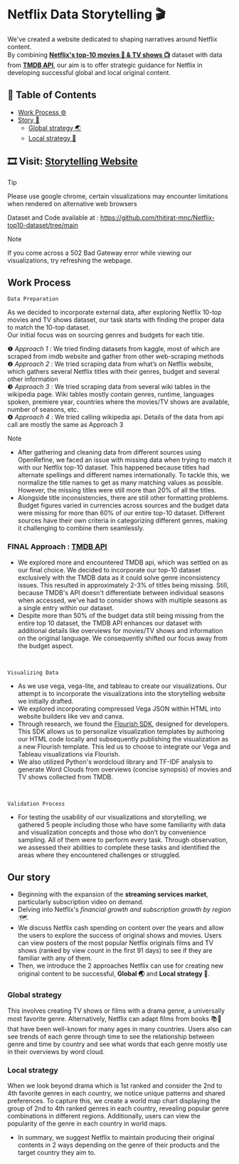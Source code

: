 # Netflix Data Storytelling 🎬
We've created a website dedicated to shaping narratives around Netflix content. <br>
By combining [**Netflix's top-10 movies 🍿 & TV shows 📺**](https://www.netflix.com/tudum/top10/) dataset with data from [**TMDB API**](https://developer.themoviedb.org/reference/intro/getting-started), our aim is to offer strategic guidance for Netflix in developing successful global and local original content.

## 🔗 Table of Contents
- [Work Process ⚙️](#work-process)
- [Story 💭](#our-story)
  - [Global strategy 🌏](#global-strategy)
  - [Local strategy 📍](#local-strategy)


## 🎞️ Visit: [Storytelling Website](https://netflixvis.my.canva.site/)

> [!TIP]
> Please use google chrome, certain visualizations may encounter limitations when rendered on alternative web browsers


Dataset and Code available at :
https://github.com/thitirat-mnc/Netflix-top10-dataset/tree/main

> [!NOTE]
> If you come across a 502 Bad Gateway error while viewing our visualizations, try refreshing the webpage. 

## Work Process
```
Data Preparation
```
As we decided to incorporate external data, after exploring Netflix 10-top movies and TV shows dataset, our task starts with finding the proper data to match the 10-top dataset. <br>Our initial focus was on sourcing genres and budgets for each title. <br>

❶ *Approach 1* : We tried finding datasets from kaggle, most of which are scraped from imdb website and gather from other web-scraping methods <br>
❷ *Approach 2* : We tried scraping data from what’s on Netflix website, which gathers several Netflix titles with their genres, budget and several other information <br>
❸ *Approach 3* : We tried scraping data from several wiki tables in the wikipedia page. Wiki tables mostly contain genres, runtime, languages spoken, premiere year, countries where the movies/TV shows are available, number of seasons, etc. <br>
❹ *Approach 4* : We tried calling wikipedia api. Details of the data from api call are mostly the same as Approach 3 <br>
> [!NOTE]
> - After gathering and cleaning data from different sources using OpenRefine, we faced an issue with missing data when trying to match it with our Netflix top-10 dataset. This happened because titles had alternate spellings and different names internationally. To tackle this, we normalize the title names to get as many matching values as possible. However, the missing titles were still more than 20% of all the titles.
> - Alongside title inconsistencies, there are still other formatting problems. Budget figures varied in currencies across sources and the budget data were missing for more than 60% of our entire top-10 dataset. Different sources have their own criteria in categorizing different genres, making it challenging to combine them seamlessly.

### FINAL Approach : [**TMDB API**](https://developer.themoviedb.org/reference/intro/getting-started)
- We explored more and encountered TMDB api, which was settled on as our final choice. We decided to incorporate our top-10 dataset exclusively with the TMDB data as it could solve genre inconsistency issues. This resulted in approximately 2-3% of titles being missing. Still, because TMDB's API doesn't differentiate between individual seasons when accessed, we've had to consider shows with multiple seasons as a single entry within our dataset. 
- Despite more than 50% of the budget data still being missing from the entire top 10 dataset, the TMDB API enhances our dataset with additional details like overviews for movies/TV shows and information on the original language. We consequently shifted our focus away from the budget aspect.
<br>

```
Visualizing Data
```
- As we use vega, vega-lite, and tableau to create our visualizations. Our attempt is to incorporate the visualizations into the storytelling website we initially drafted. 
- We explored incorporating compressed Vega JSON within HTML into website builders like vev and canva.
- Through research, we found the [Flourish SDK](https://developers.flourish.studio/sdk/introduction/), designed for developers. This SDK allows us to personalize visualization templates by authoring our HTML code locally and subsequently publishing the visualization as a new Flourish template. This led us to choose to integrate our Vega and Tableau visualizations via Flourish.
- We also utilized Python's wordcloud library and TF-IDF analysis to generate Word Clouds from overviews (concise synopsis) of movies and TV shows collected from TMDB.
<br>

```
Validation Process
```
- For testing the usability of our visualizations and storytelling, we gathered 5 people including those who have some familiarity with data and visualization concepts and those who don’t by convenience sampling. All of them were to perform every task. Through observation, we assessed their abilities to complete these tasks and identified the areas where they encountered challenges or struggled.

## Our story 
- Beginning with the expansion of the **streaming services market**, particularly subscription video on demand.
- Delving into Netflix's *financial growth and subscription growth by region 🗺*. 
- We discuss Netflix cash spending on content over the years and allow the users to explore the success of original shows and movies. Users can view posters of the most popular Netflix originals films and TV shows (ranked by view count in the first 91 days) to see if they are familiar with any of them.
- Then, we introduce the 2 approaches Netflix can use for creating new original content to be successful, **Global 🌏** and **Local strategy 📍**. 
### **Global strategy**
This involves creating TV shows or films with a drama genre, a universally most favorite genre. Alternatively, Netflix can adapt films from books 📚📒 that have been well-known for many ages in many countries. Users also can see trends of each genre through time to see the relationship between genre and time by country and see what words that each genre mostly use in their overviews by word cloud.
### **Local strategy**
When we look beyond drama which is 1st ranked and consider the 2nd to 4th favorite genres in each country, we notice unique patterns and shared preferences. To capture this, we create a world map chart displaying the group of 2nd to 4th ranked genres in each country, revealing popular genre combinations in different regions. Additionally, users can view the popularity of the genre in each country in world maps. 
- In summary, we suggest Netflix to maintain producing their original contents in 2 ways depending on the genre of their products and the target country they aim to.
